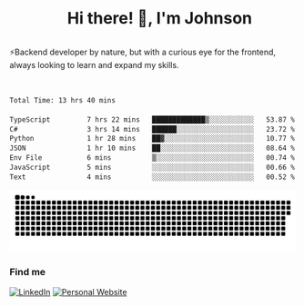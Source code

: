 <div id="user-content-toc">
  <ul align="center">
    <summary><h1 style="display: inline-block">Hi there! 👋, I'm Johnson</h1></summary>
  </ul>
</div>

⚡Backend developer by nature, but with a curious eye for the frontend, always looking to learn and expand my skills.

<br>


<!--START_SECTION:waka-->

```txt
Total Time: 13 hrs 40 mins

TypeScript         7 hrs 22 mins   █████████████▒░░░░░░░░░░░   53.87 %
C#                 3 hrs 14 mins   ██████░░░░░░░░░░░░░░░░░░░   23.72 %
Python             1 hr 28 mins    ██▓░░░░░░░░░░░░░░░░░░░░░░   10.77 %
JSON               1 hr 10 mins    ██░░░░░░░░░░░░░░░░░░░░░░░   08.64 %
Env File           6 mins          ▒░░░░░░░░░░░░░░░░░░░░░░░░   00.74 %
JavaScript         5 mins          ░░░░░░░░░░░░░░░░░░░░░░░░░   00.66 %
Text               4 mins          ░░░░░░░░░░░░░░░░░░░░░░░░░   00.52 %
```

<!--END_SECTION:waka-->

<picture>
  <source  srcset="https://github.com/joshwambere/joshwambere/blob/output/github-contribution-grid-snake-dark.svg?palette=github-dark">
  <source  srcset="https://github.com/joshwambere/joshwambere/blob/output/github-contribution-grid-snake.svg">
  <img alt="github contribution grid snake animation" src="https://github.com/joshwambere/joshwambere/blob/output/github-contribution-grid-snake.svg">
</picture>

### Find me
<a href="https://www.linkedin.com/in/dusabe-johnson" target="_blank"><img src="https://img.shields.io/badge/LinkedIn-%230077B5.svg?&style=flat&logo=linkedin&logoColor=white" alt="LinkedIn"></a>
‎‎ [![Personal Website](https://img.shields.io/badge/visit-Johnsonis.me-blue)](https://johnsonis.me/)
